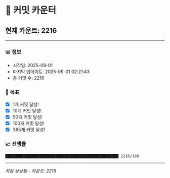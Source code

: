 # 🔢 커밋 카운터

## 현재 카운트: 2216

---

### 📊 정보
- 시작일: 2025-09-01
- 마지막 업데이트: 2025-09-01 02:21:43
- 총 커밋 수: 2216

### 🎯 목표
- [x] 1개 커밋 달성!
- [x] 10개 커밋 달성!
- [x] 50개 커밋 달성!
- [x] 100개 커밋 달성!
- [x] 365개 커밋 달성!

### 📈 진행률
```
██████████████████████████████████████████████████ 2216/100
```

---
*자동 생성됨 - 카운트: 2216*
